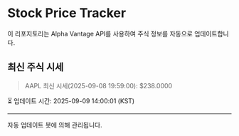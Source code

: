 
# Stock Price Tracker

이 리포지토리는 Alpha Vantage API를 사용하여 주식 정보를 자동으로 업데이트합니다.

## 최신 주식 시세
> AAPL 최신 시세(2025-09-08 19:59:00): $238.0000

⏳ 업데이트 시간: 2025-09-09 14:00:01 (KST)

---
자동 업데이트 봇에 의해 관리됩니다.
